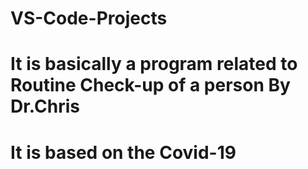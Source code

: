 # VS-Code-Projects
# It is basically a program related to Routine Check-up of a person By Dr.Chris
# It is based on the Covid-19 
